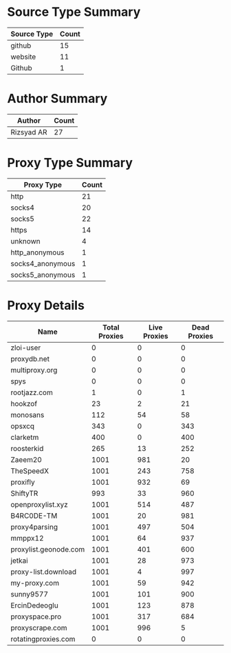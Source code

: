 # Source Type Summary

| Source Type | Count |
|-------------|-------|
| github | 15 |
| website | 11 |
| Github | 1 |


# Author Summary

| Author | Count |
|--------|-------|
| Rizsyad AR | 27 |


# Proxy Type Summary

| Proxy Type | Count |
|------------|-------|
| http | 21 |
| socks4 | 20 |
| socks5 | 22 |
| https | 14 |
| unknown | 4 |
| http_anonymous | 1 |
| socks4_anonymous | 1 |
| socks5_anonymous | 1 |


# Proxy Details

| Name | Total Proxies | Live Proxies | Dead Proxies |
|------|---------------|--------------|---------------|
| zloi-user | 0 | 0 | 0 |
| proxydb.net | 0 | 0 | 0 |
| multiproxy.org | 0 | 0 | 0 |
| spys | 0 | 0 | 0 |
| rootjazz.com | 1 | 0 | 1 |
| hookzof | 23 | 2 | 21 |
| monosans | 112 | 54 | 58 |
| opsxcq | 343 | 0 | 343 |
| clarketm | 400 | 0 | 400 |
| roosterkid | 265 | 13 | 252 |
| Zaeem20 | 1001 | 981 | 20 |
| TheSpeedX | 1001 | 243 | 758 |
| proxifly | 1001 | 932 | 69 |
| ShiftyTR | 993 | 33 | 960 |
| openproxylist.xyz | 1001 | 514 | 487 |
| B4RC0DE-TM | 1001 | 20 | 981 |
| proxy4parsing | 1001 | 497 | 504 |
| mmppx12 | 1001 | 64 | 937 |
| proxylist.geonode.com | 1001 | 401 | 600 |
| jetkai | 1001 | 28 | 973 |
| proxy-list.download | 1001 | 4 | 997 |
| my-proxy.com | 1001 | 59 | 942 |
| sunny9577 | 1001 | 101 | 900 |
| ErcinDedeoglu | 1001 | 123 | 878 |
| proxyspace.pro | 1001 | 317 | 684 |
| proxyscrape.com | 1001 | 996 | 5 |
| rotatingproxies.com | 0 | 0 | 0 |
